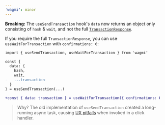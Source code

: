```yaml
---
'wagmi': minor
---
```


**Breaking:** The `useSendTransaction` hook's `data` now returns an object only consisting of `hash` & `wait`, and not the full [`TransactionResponse`](https://docs.ethers.io/v5/api/providers/types/#providers-TransactionResponse).

If you require the full `TransactionResponse`, you can use `useWaitForTransaction` with `confirmations: 0`:

```diff
import { useSendTransaction, useWaitForTransaction } from 'wagmi'

const {
  data: {
    hash,
    wait,
-   ...transaction
  }
} = useSendTransaction(...)

+const { data: transaction } = useWaitForTransaction({ confirmations: 0, hash })
```

> Why? The old implementation of `useSendTransaction` created a long-running async task, causing [UX pitfalls](https://wagmi.sh/docs/prepare-hooks/intro#ux-pitfalls-without-prepare-hooks) when invoked in a click handler.
